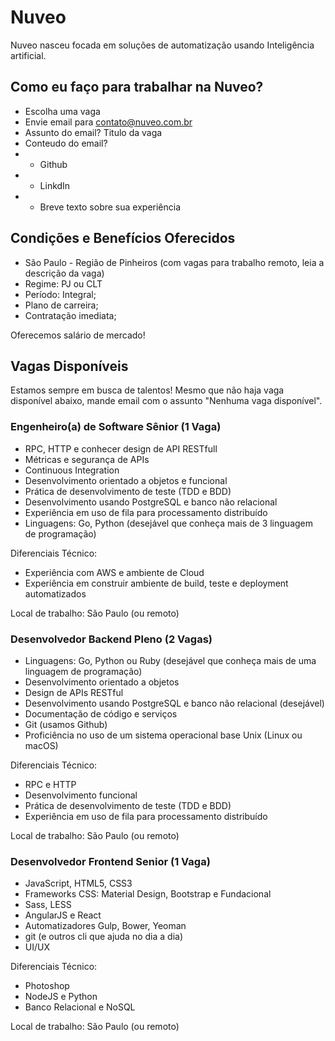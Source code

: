 # Nuveo
Nuveo nasceu focada em soluções de automatização usando Inteligência artificial.

## Como eu faço para trabalhar na Nuveo?

- Escolha uma vaga
- Envie email para contato@nuveo.com.br
- Assunto do email? Titulo da vaga
- Conteudo do email?
- - Github
- - LinkdIn
- - Breve texto sobre sua experiência

## Condições e Benefícios Oferecidos

- São Paulo - Região de Pinheiros (com vagas para trabalho remoto, leia a descrição da vaga)
- Regime: PJ ou CLT
- Período: Integral;
- Plano de carreira;
- Contratação imediata;

Oferecemos salário de mercado!

## Vagas Disponíveis

Estamos sempre em busca de talentos! Mesmo que não haja vaga disponível abaixo, mande email com o assunto "Nenhuma vaga disponível".

### Engenheiro(a) de Software Sênior (1 Vaga)

- RPC, HTTP e conhecer design de API RESTfull
- Métricas e segurança de APIs
- Continuous Integration
- Desenvolvimento orientado a objetos e funcional
- Prática de desenvolvimento de teste (TDD e BDD)
- Desenvolvimento usando PostgreSQL e banco não relacional
- Experiência em uso de fila para processamento distribuído
- Linguagens: Go, Python (desejável que conheça mais de 3 linguagem de programação)

Diferenciais Técnico:
- Experiência com AWS e ambiente de Cloud
- Experiência em construir ambiente de build, teste e deployment automatizados

Local de trabalho:
São Paulo (ou remoto)

### Desenvolvedor Backend Pleno (2 Vagas)

- Linguagens: Go, Python ou Ruby (desejável que conheça mais de uma linguagem de programação)
- Desenvolvimento orientado a objetos
- Design de APIs RESTful
- Desenvolvimento usando PostgreSQL e banco não relacional (desejável)
- Documentação de código e serviços
- Git (usamos Github)
- Proficiência no uso de um sistema operacional base Unix (Linux ou macOS)

Diferenciais Técnico:
- RPC e HTTP
- Desenvolvimento funcional
- Prática de desenvolvimento de teste (TDD e BDD)
- Experiência em uso de fila para processamento distribuído

Local de trabalho:
São Paulo (ou remoto)

### Desenvolvedor Frontend Senior (1 Vaga)

- JavaScript, HTML5, CSS3
- Frameworks CSS: Material Design, Bootstrap e Fundacional
- Sass, LESS
- AngularJS e React
- Automatizadores Gulp, Bower, Yeoman
- git (e outros cli que ajuda no dia a dia)
- UI/UX

Diferenciais Técnico:
- Photoshop
- NodeJS e Python
- Banco Relacional e NoSQL

Local de trabalho:
São Paulo (ou remoto)
